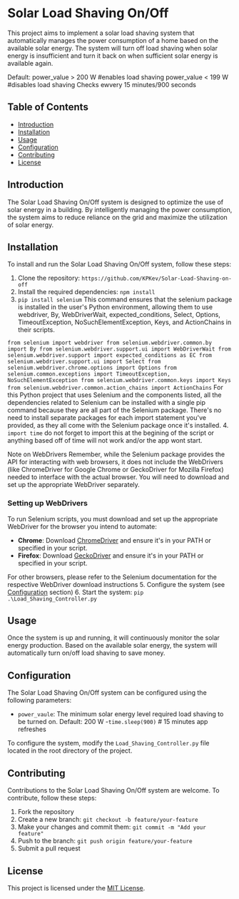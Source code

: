 # Solar Load Shaving On/Off 


This project aims to implement a solar load shaving system that automatically manages the power consumption of a home based on the available solar energy. The system will turn off load shaving when solar energy is insufficient and turn it back on when sufficient solar energy is available again.


Default: power_value > 200 W  #enables load shaving
power_value < 199 W  #disables load shaving
Checks ewvery 15 minutes/900 seconds


## Table of Contents

- [Introduction](#introduction)
- [Installation](#installation)
- [Usage](#usage)
- [Configuration](#configuration)
- [Contributing](#contributing)
- [License](#license)

## Introduction

The Solar Load Shaving On/Off system is designed to optimize the use of solar energy in a building. By intelligently managing the power consumption, the system aims to reduce reliance on the grid and maximize the utilization of solar energy.

## Installation

To install and run the Solar Load Shaving On/Off system, follow these steps:

1. Clone the repository: `https://github.com/KPKev/Solar-Load-Shaving-on-off`
2. Install the required dependencies: `npm install`
3. `pip install selenium`
This command ensures that the selenium package is installed in the user's Python environment, allowing them to use webdriver, By, WebDriverWait, expected_conditions, Select, Options, TimeoutException, NoSuchElementException, Keys, and ActionChains in their scripts.

`from selenium import webdriver
from selenium.webdriver.common.by import By
from selenium.webdriver.support.ui import WebDriverWait
from selenium.webdriver.support import expected_conditions as EC
from selenium.webdriver.support.ui import Select
from selenium.webdriver.chrome.options import Options
from selenium.common.exceptions import TimeoutException, NoSuchElementException
from selenium.webdriver.common.keys import Keys
from selenium.webdriver.common.action_chains import ActionChains`
For this Python project that uses Selenium and the components listed, all the dependencies related to Selenium can be installed with a single pip command because they are all part of the Selenium package. There's no need to install separate packages for each import statement you've provided, as they all come with the Selenium package once it's installed.
4. `import time` do not forget to import this at the begining of the script or anything based off of time will not work and/or the app wont start.

Note on WebDrivers
Remember, while the Selenium package provides the API for interacting with web browsers, it does not include the WebDrivers (like ChromeDriver for Google Chrome or GeckoDriver for Mozilla Firefox) needed to interface with the actual browser. You will need to download and set up the appropriate WebDriver separately.

### Setting up WebDrivers

To run Selenium scripts, you must download and set up the appropriate WebDriver for the browser you intend to automate:

- **Chrome**: Download [ChromeDriver](https://sites.google.com/chromium.org/driver/) and ensure it's in your PATH or specified in your script.
- **Firefox**: Download [GeckoDriver](https://github.com/mozilla/geckodriver/releases) and ensure it's in your PATH or specified in your script.

For other browsers, please refer to the Selenium documentation for the respective WebDriver download instructions
5. Configure the system (see [Configuration](#configuration) section)
6. Start the system: `pip .\Load_Shaving_Controller.py`

## Usage

Once the system is up and running, it will continuously monitor the solar energy production. Based on the available solar energy, the system will automatically turn on/off load shaving to save money.

## Configuration

The Solar Load Shaving On/Off system can be configured using the following parameters:

- `power_vaule`: The minimum solar energy level required load shaving to be turned on. Default: 200 W
-`time.sleep(900)`  # 15 minutes app refreshes


To configure the system, modify the `Load_Shaving_Controller.py` file located in the root directory of the project.

## Contributing

Contributions to the Solar Load Shaving On/Off system are welcome. To contribute, follow these steps:

1. Fork the repository
2. Create a new branch: `git checkout -b feature/your-feature`
3. Make your changes and commit them: `git commit -m "Add your feature"`
4. Push to the branch: `git push origin feature/your-feature`
5. Submit a pull request

## License

This project is licensed under the [MIT License](LICENSE).